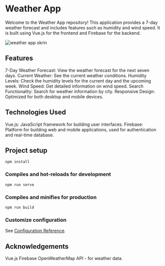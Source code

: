 # Weather App
Welcome to the Weather App repository! This application provides a 7-day weather forecast and includes features such as humidity and wind speed. It is built using Vue.js for the frontend and Firebase for the backend.

![weather app skrin](https://github.com/user-attachments/assets/f4b7cfc3-7dd5-45bd-9d8c-46ee3706caa2)


## Features
7-Day Weather Forecast: View the weather forecast for the next seven days.
Current Weather: See the current weather conditions.
Humidity Levels: Check the humidity levels for the current day and the upcoming week.
Wind Speed: Get detailed information on wind speed.
Search Functionality: Search for weather information by city.
Responsive Design: Optimized for both desktop and mobile devices.

## Technologies Used
Vue.js: JavaScript framework for building user interfaces.
Firebase: Platform for building web and mobile applications, used for authentication and real-time database.

## Project setup
```
npm install
```

### Compiles and hot-reloads for development
```
npm run serve
```

### Compiles and minifies for production
```
npm run build
```

### Customize configuration
See [Configuration Reference](https://cli.vuejs.org/config/).

## Acknowledgements
Vue.js
Firebase
OpenWeatherMap API - for weather data.
